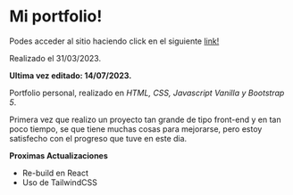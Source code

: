 # Mi portfolio!

Podes acceder al sitio haciendo click en el siguiente [link!](https://aguzkind.github.io/)

Realizado el 31/03/2023.

**Ultima vez editado: 14/07/2023.**

Portfolio personal, realizado en _HTML, CSS, Javascript Vanilla y Bootstrap 5_.

Primera vez que realizo un proyecto tan grande de tipo front-end y en tan poco tiempo, se que tiene muchas cosas para mejorarse, pero estoy satisfecho con el progreso que tuve en
este dia.

**Proximas Actualizaciones**
- Re-build en React
- Uso de TailwindCSS
